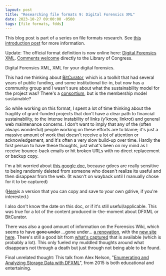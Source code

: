```yaml
---
layout: post
title: "Researching file formats 9: Digital Forensics XML"
date: 2023-10-27 09:00:00 -0500
tags: [file formats, fdds]
---
```


This blog post is part of a series on file formats research. See [this introduction post](https://bits.ashleyblewer.com/blog/2023/08/04/researching-file-formats-library-of-congress-sustainability-of-digital-formats/) for more information.

Update: The official format definition is now online here: [Digital Forensics XML](https://www.loc.gov/preservation/digital/formats/fdd/fdd000611.shtml). [Comments welcome](https://www.loc.gov/preservation/digital/formats/contact_format.shtml) directly to the Library of Congress.

Digital Forensics XML, XML for your digital forensics.

This had me thinking about [BitCurator](https://bitcurator.net/), which is a toolkit that had several years of public funding, and some institutional tie-in, but now has a community group and I wasn't sure about what the sustainability model for the project was? There's a [consortium](https://bitcuratorconsortium.org/), but is the membership model sustainable?

So while working on this format, I spent a lot of time thinking about the fragility of grant-funded projects that don't have a clear path to financial sustainability, to the intense instability of links (y'know, linkrot) and general web maintenance concerns. I don't want to imply that any of the (often always wonderful) people working on these efforts are to blame; it's just a massive amount of work that doesn't receive a lot of attention or acknowledgement, and it's often a very slow build-up over time. Hardly the first person to have these thoughts, just what's been on my mind as I receive bounce-back emails or hit broken URLs with no direct replacement or backup copy.

I'm a bit worried about [this google doc](https://docs.google.com/spreadsheets/u/0/d/1aiVUMP18H3eg5cUu-3y7fiKxdvVc4Jf7YIKRh5s5ZEQ/pub?output=html), because gdocs are really sensitive to being randomly deleted from someone who doesn't realize its useful and then disappear from the web. (It wasn't on wayback until I manually chose for it to be captured)

([Here](https://docs.google.com/spreadsheets/d/1aiVUMP18H3eg5cUu-3y7fiKxdvVc4Jf7YIKRh5s5ZEQ/edit#gid=0)is a version that you can copy and save to your own gdrive, if you're interested.)

I also don't know the date on this doc, or if it's still useful/applicable. This was true for a lot of the content produced in-the-moment about DFXML or BitCurator.

There was also a good amount of information on the Forensics Wiki, which seems to have ~~gone under~~ ...gone under... [a renovation](https://osdfir.blogspot.com/2022/11/transitioning-forensics-wiki-to-github.html), with the [new site here](https://forensics.wiki/). There's still a good bit from [what's captured](https://forensicswiki.org/wiki/Main_Page) that is available (which is probably a lot). This only fueled my muddled thoughts around what disappears not through a death but just through not being able to be found.

Final unrelated thought: This talk from Alex Nelson, "[Enumerating and Analyzing Storage Data with DFXML](https://www.youtube.com/watch?v=2bXmiy5yfO4)", from 2015 is both educational and entertaining. 
